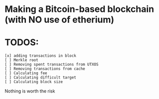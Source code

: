# Making a Bitcoin-based blockchain (with NO use of etherium)
# TODOS:
    [x] adding transactions in block
    [ ] Merkle root
    [ ] Removing spent transactions from UTXOS
    [ ] Removing transactions from cache
    [ ] Calculating fee
    [ ] Calculating difficult target
    [ ] Calculating block size
Nothing is worth the risk
